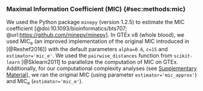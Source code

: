 ### Maximal Information Coefficient (MIC) {#sec:methods:mic}

We used the Python package `minepy` (version 1.2.5) to estimate the MIC coefficient [@doi:10.1093/bioinformatics/bts707; @url:https://github.com/minepy/minepy].
In GTEx v8 (whole blood), we used MIC<sub>e</sub> (an improved implementation of the original MIC introduced in [@Reshef2016]) with the default parameters `alpha=0.6`, `c=15` and `estimator='mic_e'`.
We used the `pairwise_distances` function from `scikit-learn` [@Sklearn2011] to parallelize the computation of MIC on GTEx.
Additionally, for our computational complexity analyses (see [Supplementary Material](#sec:time_test)), we ran the original MIC (using parameter `estimator='mic_approx'`) and MIC<sub>e</sub> (`estimator='mic_e'`).
